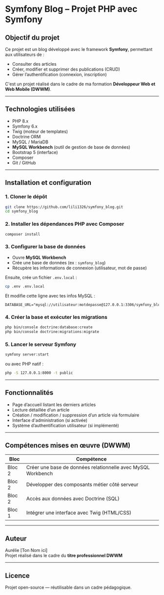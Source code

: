 # Symfony Blog – Projet PHP avec Symfony

## Objectif du projet

Ce projet est un blog développé avec le framework **Symfony**, permettant aux utilisateurs de :

- Consulter des articles
- Créer, modifier et supprimer des publications (CRUD)
- Gérer l’authentification (connexion, inscription)

C'est un projet réalisé dans le cadre de ma formation **Développeur Web et Web Mobile (DWWM)**.

---

## Technologies utilisées

- PHP 8.x
- Symfony 6.x
- Twig (moteur de templates)
- Doctrine ORM
- MySQL / MariaDB
- **MySQL Workbench** (outil de gestion de base de données)
- Bootstrap 5 (interface)
- Composer
- Git / GitHub

---

## Installation et configuration

### 1. Cloner le dépôt

```bash
git clone https://github.com/lili1326/symfony_blog.git
cd symfony_blog
```

### 2. Installer les dépendances PHP avec Composer

```bash
composer install
```

### 3. Configurer la base de données

- Ouvre **MySQL Workbench**
- Crée une base de données (ex : `symfony_blog`)
- Récupère les informations de connexion (utilisateur, mot de passe)

Ensuite, crée un fichier `.env.local` :

```bash
cp .env .env.local
```

Et modifie cette ligne avec tes infos MySQL :

```
DATABASE_URL="mysql://utilisateur:motdepasse@127.0.0.1:3306/symfony_blog"
```

### 4. Créer la base et exécuter les migrations

```bash
php bin/console doctrine:database:create
php bin/console doctrine:migrations:migrate
```

### 5. Lancer le serveur Symfony

```bash
symfony server:start
```

ou avec PHP natif :

```bash
php -S 127.0.0.1:8000 -t public
```

---

## Fonctionnalités

- Page d’accueil listant les derniers articles
- Lecture détaillée d’un article
- Création / modification / suppression d’un article via formulaire
- Interface d'administration (si activée)
- Système d’authentification utilisateur (si implémenté)

---

## Compétences mises en œuvre (DWWM)

| Bloc   | Compétence                                                   |
| ------ | ------------------------------------------------------------ |
| Bloc 2 | Créer une base de données relationnelle avec MySQL Workbench |
| Bloc 2 | Développer des composants métier côté serveur                |
| Bloc 2 | Accès aux données avec Doctrine (SQL)                        |
| Bloc 1 | Intégrer une interface avec Twig (HTML/CSS)                  |

---

## Auteur

Aurélie [Ton Nom ici]  
Projet réalisé dans le cadre du **titre professionnel DWWM**

---

## Licence

Projet open-source — réutilisable dans un cadre pédagogique.
